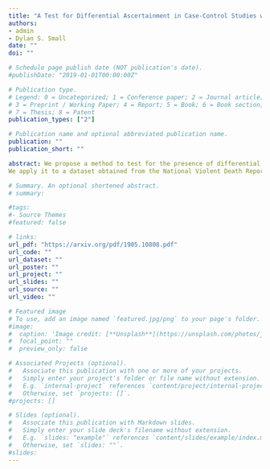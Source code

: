 ```yaml
---
title: "A Test for Differential Ascertainment in Case-Control Studies with Application to Child Maltreatment"
authors:
- admin
- Dylan S. Small
date: ""
doi: ""

# Schedule page publish date (NOT publication's date).
#publishDate: "2019-01-01T00:00:00Z"

# Publication type.
# Legend: 0 = Uncategorized; 1 = Conference paper; 2 = Journal article;
# 3 = Preprint / Working Paper; 4 = Report; 5 = Book; 6 = Book section;
# 7 = Thesis; 8 = Patent
publication_types: ["2"]

# Publication name and optional abbreviated publication name.
publication: ""
publication_short: ""

abstract: We propose a method to test for the presence of differential ascertainment in case-control studies, when data are collected by multiple sources. We show that, when differential ascertainment is present, the use of only the observed cases leads to severe bias in the computation of the odds ratio. The use of the estimates that our method of testing for differential ascertainment naturally provides can alleviate the effect of such bias.
We apply it to a dataset obtained from the National Violent Death Reporting System, with the goal of checking for the presence of differential ascertainment by race in the count of deaths caused by child maltreatment.

# Summary. An optional shortened abstract.
# summary:

#tags:
#- Source Themes
#featured: false

# links:
url_pdf: "https://arxiv.org/pdf/1905.10808.pdf"
url_code: ""
url_dataset: ""
url_poster: ""
url_project: ""
url_slides: ""
url_source: ""
url_video: ""

# Featured image
# To use, add an image named `featured.jpg/png` to your page's folder. 
#image:
#  caption: 'Image credit: [**Unsplash**](https://unsplash.com/photos/jdD8gXaTZsc)'
#  focal_point: ""
#  preview_only: false

# Associated Projects (optional).
#   Associate this publication with one or more of your projects.
#   Simply enter your project's folder or file name without extension.
#   E.g. `internal-project` references `content/project/internal-project/index.md`.
#   Otherwise, set `projects: []`.
#projects: []

# Slides (optional).
#   Associate this publication with Markdown slides.
#   Simply enter your slide deck's filename without extension.
#   E.g. `slides: "example"` references `content/slides/example/index.md`.
#   Otherwise, set `slides: ""`.
#slides: 
---
```


